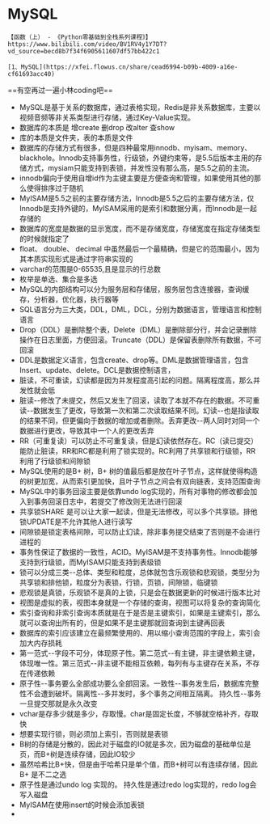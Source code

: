 # MySQL
```
【函数（上） - 《Python零基础到全栈系列课程》】https://www.bilibili.com/video/BV1RV4y1Y7DT?vd_source=becd8b7f34f6905611607df57bb422c1
```
```
[1、MySQL](https://xfei.flowus.cn/share/cead6994-b09b-4009-a16e-cf61693acc40)
```
==有空再过一遍小林coding吧==
- MySQL是基于关系的数据库，通过表格实现，Redis是非关系数据库，主要以视频音频等非关系类型进行存储，通过Key-Value实现。
- 数据库的本质是 增create 删drop 改alter 查show
- 库的本质是文件夹，表的本质是文件
- 数据库的存储方式有很多，但是四种最常用innodb、myisam、memory、blackhole。Innodb支持事务性，行级锁，外键约束等，是5.5后版本主用的存储方式，mysiam只能支持到表锁，并发性没有那么高，是5.5之前的主流。
- innodb偏向于使用自增id作为主键主要是方便查询和管理，如果使用其他的那么使得排序过于随机
- MyISAM是5.5之前的主要存储方法，Innodb是5.5之后的主要存储方法，仅Innodb是支持外键的，MyISAM采用的是索引和数据分离，而Innodb是一起存储的
- 数据库的宽度是数据的显示宽度，而不是存储宽度，存储宽度在指定存储类型的时候就指定了
- float、 double、 decimal 中虽然最后一个最精确，但是它的范围最小，因为其本质实现形式是通过字符串实现的
- varchar的范围是0-65535,且是显示的行总数
- 枚举是单选、集合是多选
- MySQL的内部结构可以分为服务层和存储层，服务层包含连接器，查询缓存，分析器，优化器，执行器等
- SQL语言分为三大类，DDL，DML，DCL，分别为数据语言，管理语言和控制语言
- Drop（DDL）是删除整个表，Delete（DML）是删除部分行，并会记录删除操作在日志里面，方便回滚。Truncate（DDL）是保留表删除所有数据，不可回滚
- DDL是数据定义语言，包含create、drop等。DML是数据管理语言，包含Insert、update、delete。DCL是数据控制语言，
- 脏读，不可重读，幻读都是因为并发程度高引起的问题。隔离程度高，那么并发性就会低
- 脏读--修改了未提交，然后又发生了回滚，读取了本就不存在的数据。不可重读--数据发生了更改，导致第一次和第二次读取结果不同。幻读--也是指读取的结果不同，但更偏向于数据的增加或者删除。丢弃更改--两人同时对同一个数据进行更改，导致其中一个人的更改丢弃
- RR（可重复读）可以防止不可重复读，但是幻读依然存在。RC（读已提交）能防止脏读，RR和RC都是利用了锁实现的。RC利用了共享锁和行级锁，RR利用了行级锁和间隙锁
- MySQL使用的是B+ 树，B+ 树的值最后都是放在叶子节点，这样就使得构造的树更加宽，从而索引更加快，且叶子节点之间会有双向链表，支持范围查询
- MySQL中的事务回滚主要是依靠undo log实现的，所有对事物的修改都会加入到事务回滚日志中，若提交了修改则无法进行回滚
- 共享锁SHARE 是可以让大家一起读，但是无法修改，可以多个共享锁。排他锁UPDATE是不允许其他人进行读写
- 间隙锁是锁定表格间隙，可以防止幻读，除非事务提交结束了否则是不会进行进程的
- 事务性保证了数据的一致性，ACID。MyISAM是不支持事务性。Innodb能够支持到行级锁，而MyISAM只能支持到表级锁
- 锁可以分成三类--总体、类型和粒度，总体就包含乐观锁和悲观锁，类型分为共享锁和排他锁，粒度分为表锁，行锁，页锁，间隙锁，临键锁
- 悲观锁是真锁，乐观锁不是真的上锁，只是会在数据更新的时候进行版本比对
- 视图是虚拟的表，视图本身就是一个存储的查询，视图可以将复杂的查询简化
- 索引查询和非索引查询本质就是在于是否是主键索引，如果是主键索引，那么就可以查询出所有的，但是如果不是主键那就回查询到主键再回表
- 数据库的索引应该建立在最频繁使用的、用以缩小查询范围的字段上，索引会加大内存损耗
- 第一范式--字段不可分，体现原子性。第二范式--有主键，非主键依赖主键，体现唯一性。第三范式--非主键不能相互依赖，每列有与主键存在关系，不存在传递依赖
- 原子性--事务要么全部成功要么全部回滚。一致性--事务发生后，数据库完整性不会遭到破坏。隔离性--多并发时，多个事务之间相互隔离。 持久性--事务一旦提交那就是永久改变
- vchar是存多少就是多少，存取慢。char是固定长度，不够就空格补齐，存取快
- 想要实现行锁，则必须加上索引，否则就是表锁
- B树的存储是分散的，因此对于磁盘的IO就是多次，因为磁盘的基础单位是页，而B+树是连续存储，因此IO较少
- 虽然哈希比B+快，但是由于哈希只是单个值，而B+树可以有连续存储，因此B+ 是不二之选
- 原子性是通过undo log 实现的。 持久性是通过redo log实现的，redo log会写入磁盘
- MyISAM在使用insert的时候会添加表锁
- 
